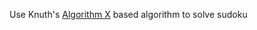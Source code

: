 Use Knuth's [Algorithm X](http://en.wikipedia.org/wiki/Knuth's_Algorithm_X) based algorithm to solve sudoku
